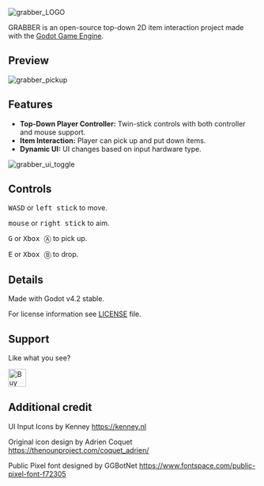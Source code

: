 ![grabber_LOGO](https://github.com/HeyNinety/Godot-4--Top-down-Pickup-Item-Project/assets/68526679/f78aa66a-014b-432d-a22c-4663ca542b05)

GRABBER is an open-source top-down 2D item interaction project made with the [Godot Game Engine](https://godotengine.org).


## Preview
![grabber_pickup](https://github.com/HeyNinety/Godot-4--Top-down-Pickup-Item-Project/assets/68526679/240dd089-f9c4-4ccd-95d5-dc54821cecfa)

## Features
- **Top-Down Player Controller:** Twin-stick controls with both controller and mouse support.
- **Item Interaction:** Player can pick up and put down items.
- **Dynamic UI:** UI changes based on input hardware type.

![grabber_ui_toggle](https://github.com/HeyNinety/Godot-4--Top-down-Pickup-Item-Project/assets/68526679/4206aa83-05ad-4669-81cc-4be9633b3bd0)


## Controls
<kbd>W</kbd><kbd>A</kbd><kbd>S</kbd><kbd>D</kbd> or <kbd>left stick</kbd> to move.

<kbd>mouse</kbd> or <kbd>right stick</kbd> to aim.

<kbd>G</kbd> or <kbd>Xbox Ⓐ</kbd> to pick up.

<kbd>E</kbd> or <kbd>Xbox Ⓑ</kbd> to drop.


## Details
Made with Godot v4.2 stable.

For license information see [LICENSE](LICENSE) file.



## Support
Like what you see?

<a href='https://ko-fi.com/W7W0CJP7P' target='_blank'><img height='36' style='border:0px;height:36px;' src='https://storage.ko-fi.com/cdn/kofi5.png?v=3' border='0' alt='Buy Me a Coffee at ko-fi.com' /></a>




## Additional credit
UI Input Icons by Kenney
https://kenney.nl

Original icon design by Adrien Coquet
https://thenounproject.com/coquet_adrien/

Public Pixel font designed by GGBotNet
https://www.fontspace.com/public-pixel-font-f72305
